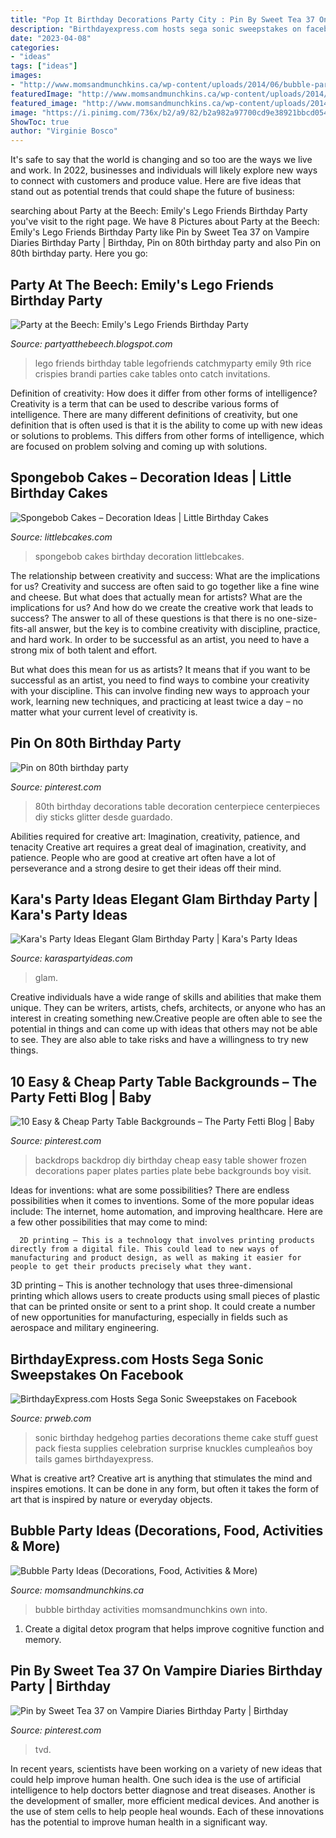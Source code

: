 ```yaml
---
title: "Pop It Birthday Decorations Party City : Pin By Sweet Tea 37 On Vampire Diaries Birthday Party"
description: "Birthdayexpress.com hosts sega sonic sweepstakes on facebook"
date: "2023-04-08"
categories:
- "ideas"
tags: ["ideas"]
images:
- "http://www.momsandmunchkins.ca/wp-content/uploads/2014/06/bubble-party-3.jpg"
featuredImage: "http://www.momsandmunchkins.ca/wp-content/uploads/2014/06/bubble-party-3.jpg"
featured_image: "http://www.momsandmunchkins.ca/wp-content/uploads/2014/06/bubble-party-3.jpg"
image: "https://i.pinimg.com/736x/b2/a9/82/b2a982a97700cd9e38921bbcd054ca45.jpg"
ShowToc: true
author: "Virginie Bosco"
---
```



It's safe to say that the world is changing and so too are the ways we live and work. In 2022, businesses and individuals will likely explore new ways to connect with customers and produce value. Here are five ideas that stand out as potential trends that could shape the future of business:

	

		
searching about Party at the Beech: Emily&#039;s Lego Friends Birthday Party you've visit to the right page. We have 8 Pictures about Party at the Beech: Emily&#039;s Lego Friends Birthday Party like Pin by Sweet Tea 37 on Vampire Diaries Birthday Party | Birthday, Pin on 80th birthday party and also Pin on 80th birthday party. Here you go:
		
    
## Party At The Beech: Emily&#039;s Lego Friends Birthday Party

<img loading=lazy src="https://2.bp.blogspot.com/-c3tZDSeYM3I/UhL_l78sxBI/AAAAAAAAAPU/4ACnynHocWI/s1600/309.JPG" onerror="this.onerror=null;this.src='https://tse4.mm.bing.net/th?id=OIP.rJP0ebCukcbXqRhOm-wh1AHaNL&amp;pid=15.1';" alt="Party at the Beech: Emily&#039;s Lego Friends Birthday Party">

_Source: partyatthebeech.blogspot.com_

>lego friends birthday table legofriends catchmyparty emily 9th rice crispies brandi parties cake tables onto catch invitations. 

	

Definition of creativity: How does it differ from other forms of intelligence?
Creativity is a term that can be used to describe various forms of intelligence. There are many different definitions of creativity, but one definition that is often used is that it is the ability to come up with new ideas or solutions to problems. This differs from other forms of intelligence, which are focused on problem solving and coming up with solutions.

    
## Spongebob Cakes – Decoration Ideas | Little Birthday Cakes

<img loading=lazy src="http://www.littlebcakes.com/wp-content/uploads/2013/08/Spongebob-Birthday-Cakes.jpg" onerror="this.onerror=null;this.src='https://tse3.mm.bing.net/th?id=OIP.TxXzLd2sRevZpt4Ukv5PhQHaJ4&amp;pid=15.1';" alt="Spongebob Cakes – Decoration Ideas | Little Birthday Cakes">

_Source: littlebcakes.com_

>spongebob cakes birthday decoration littlebcakes. 

	

The relationship between creativity and success: What are the implications for us?
Creativity and success are often said to go together like a fine wine and cheese. But what does that actually mean for artists? What are the implications for us? And how do we create the creative work that leads to success?
The answer to all of these questions is that there is no one-size-fits-all answer, but the key is to combine creativity with discipline, practice, and hard work. In order to be successful as an artist, you need to have a strong mix of both talent and effort.

But what does this mean for us as artists? It means that if you want to be successful as an artist, you need to find ways to combine your creativity with your discipline. This can involve finding new ways to approach your work, learning new techniques, and practicing at least twice a day – no matter what your current level of creativity is.

    
## Pin On 80th Birthday Party

<img loading=lazy src="https://i.pinimg.com/736x/b2/a9/82/b2a982a97700cd9e38921bbcd054ca45.jpg" onerror="this.onerror=null;this.src='https://tse3.mm.bing.net/th?id=OIP.xs-KlNv5Yc4Fw-va-_c8dAHaJ4&amp;pid=15.1';" alt="Pin on 80th birthday party">

_Source: pinterest.com_

>80th birthday decorations table decoration centerpiece centerpieces diy sticks glitter desde guardado. 

	

Abilities required for creative art: Imagination, creativity, patience, and tenacity
Creative art requires a great deal of imagination, creativity, and patience. People who are good at creative art often have a lot of perseverance and a strong desire to get their ideas off their mind.

    
## Kara&#039;s Party Ideas Elegant Glam Birthday Party | Kara&#039;s Party Ideas

<img loading=lazy src="https://karaspartyideas.com/wp-content/uploads/2018/01/Elegant-Glam-Birthday-Party-via-Karas-Party-Ideas-KarasPartyIdeas.com6_-683x1024.jpg" onerror="this.onerror=null;this.src='https://tse3.mm.bing.net/th?id=OIP.hqDiu7odMaahwP5y1G_o-wHaLG&amp;pid=15.1';" alt="Kara&#039;s Party Ideas Elegant Glam Birthday Party | Kara&#039;s Party Ideas">

_Source: karaspartyideas.com_

>glam. 

	

Creative individuals have a wide range of skills and abilities that make them unique. They can be writers, artists, chefs, architects, or anyone who has an interest in creating something new.Creative people are often able to see the potential in things and can come up with ideas that others may not be able to see. They are also able to take risks and have a willingness to try new things.

    
## 10 Easy &amp; Cheap Party Table Backgrounds – The Party Fetti Blog | Baby

<img loading=lazy src="https://i.pinimg.com/736x/9a/f0/9f/9af09fa902a421a09c1a52c8dea80b59.jpg" onerror="this.onerror=null;this.src='https://tse4.mm.bing.net/th?id=OIP._qCbjlC9z1kxfaaQ-4CNDQHaJ4&amp;pid=15.1';" alt="10 Easy &amp; Cheap Party Table Backgrounds – The Party Fetti Blog | Baby">

_Source: pinterest.com_

>backdrops backdrop diy birthday cheap easy table shower frozen decorations paper plates parties plate bebe backgrounds boy visit. 

	

Ideas for inventions: what are some possibilities?
There are endless possibilities when it comes to inventions. Some of the more popular ideas include:
The internet, home automation, and improving healthcare. Here are a few other possibilities that may come to mind: 

      2D printing – This is a technology that involves printing products directly from a digital file. This could lead to new ways of manufacturing and product design, as well as making it easier for people to get their products precisely what they want.
3D printing – This is another technology that uses three-dimensional printing which allows users to create products using small pieces of plastic that can be printed onsite or sent to a print shop. It could create a number of new opportunities for manufacturing, especially in fields such as aerospace and military engineering.

    
## BirthdayExpress.com Hosts Sega Sonic Sweepstakes On Facebook

<img loading=lazy src="http://ww1.prweb.com/prfiles/2012/05/25/9547409/75948.jpg" onerror="this.onerror=null;this.src='https://tse1.mm.bing.net/th?id=OIP.8Y5oQ9og688tQrsp5ljOFAHaKX&amp;pid=15.1';" alt="BirthdayExpress.com Hosts Sega Sonic Sweepstakes on Facebook">

_Source: prweb.com_

>sonic birthday hedgehog parties decorations theme cake stuff guest pack fiesta supplies celebration surprise knuckles cumpleaños boy tails games birthdayexpress. 

	

What is creative art?
Creative art is anything that stimulates the mind and inspires emotions. It can be done in any form, but often it takes the form of art that is inspired by nature or everyday objects.

    
## Bubble Party Ideas (Decorations, Food, Activities &amp; More)

<img loading=lazy src="http://www.momsandmunchkins.ca/wp-content/uploads/2014/06/bubble-party-3.jpg" onerror="this.onerror=null;this.src='https://tse2.mm.bing.net/th?id=OIP.rh8VsRj_N97vK1L-Lmgm9QAAAA&amp;pid=15.1';" alt="Bubble Party Ideas (Decorations, Food, Activities &amp; More)">

_Source: momsandmunchkins.ca_

>bubble birthday activities momsandmunchkins own into. 

	

1. Create a digital detox program that helps improve cognitive function and memory.

    
## Pin By Sweet Tea 37 On Vampire Diaries Birthday Party | Birthday

<img loading=lazy src="https://i.pinimg.com/736x/af/24/6a/af246aec6a393f6db5618166b62b3caf.jpg" onerror="this.onerror=null;this.src='https://tse1.mm.bing.net/th?id=OIP.486jULsGHDO3JrDmeMfPIwHaJ3&amp;pid=15.1';" alt="Pin by Sweet Tea 37 on Vampire Diaries Birthday Party | Birthday">

_Source: pinterest.com_

>tvd. 

	

In recent years, scientists have been working on a variety of new ideas that could help improve human health. One such idea is the use of artificial intelligence to help doctors better diagnose and treat diseases. Another is the development of smaller, more efficient medical devices. And another is the use of stem cells to help people heal wounds. Each of these innovations has the potential to improve human health in a significant way.

